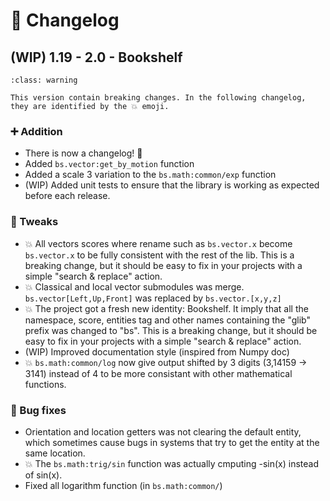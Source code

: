 # 🔧 Changelog

## (WIP) 1.19 - 2.0 - Bookshelf

```{admonition} Breaking changes
:class: warning

This version contain breaking changes. In the following changelog, they are identified by the 💥 emoji.
```

### ➕ Addition

- There is now a changelog! 🎉
- Added `bs.vector:get_by_motion` function
- Added a scale 3 variation to the `bs.math:common/exp` function
- (WIP) Added unit tests to ensure that the library is working as expected before each release.

### 🔁 Tweaks

- 💥 All vectors scores where rename such as `bs.vector.x` become `bs.vector.x` to be fully consistent with the rest of the lib. This is a breaking change, but it should be easy to fix in your projects with a simple "search & replace" action.
- 💥 Classical and local vector submodules was merge. `bs.vector[Left,Up,Front]` was replaced by `bs.vector.[x,y,z]`
- 💥 The project got a fresh new identity: Bookshelf. It imply that all the namespace, score, entities tag and other names containing the "glib" prefix was changed to "bs". This is a breaking change, but it should be easy to fix in your projects with a simple "search & replace" action.
- (WIP) Improved documentation style (inspired from Numpy doc)
- 💥 `bs.math:common/log` now give output shifted by 3 digits (3,14159 -> 3141) instead of 4 to be more consistant with other mathematical functions.

### 🐛 Bug fixes

- Orientation and location getters was not clearing the default entity, which sometimes cause bugs in systems that try to get the entity at the same location.
- 💥 The `bs.math:trig/sin` function was actually cmputing -sin(x) instead of sin(x).
- Fixed all logarithm function (in `bs.math:common/`)